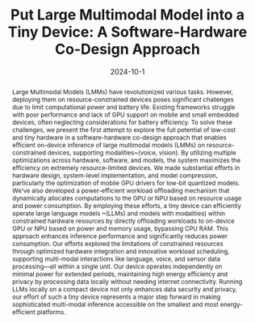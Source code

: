 ---
layout: papers
title: "Put Large Multimodal Model into a Tiny Device: A Software-Hardware Co-Design Approach"
date: 2024-10-1
image: /images/tinyllm.png
venue: "Under Review"
authors: "<strong>Yilong Li</strong>, Shuai Zhang, Hao Zhang, Jingyu Liu, Pan Hu, Jayaram Raghuram, Suman Banerjee"
link: ""
arxiv: ""
poster: /pdfs/tiny_llm.pdf
pdf: ""
abstract: >
  Large Multimodal Models (LMMs) have revolutionized various tasks. However, deploying them on resource-constrained devices poses significant challenges due to limit computational power and battery life. Existing frameworks struggle with poor performance and lack of GPU support on mobile and small embedded devices, often neglecting considerations for battery efficiency. To solve these challenges, we present the first attempt to explore the full potential of low-cost and tiny hardware in a software-hardware co-design approach that enables efficient on-device inference of large multimodal models (LMMs) on resource-constrained devices, supporting modalities~(voice, vision). By utilizing multiple optimizations across hardware, software, and models, the system maximizes the efficiency on extremely resource-limited devices. We made substantial efforts in hardware design, system-level implementation, and model compression, particularly the optimization of mobile GPU drivers for low-bit quantized models. We've also developed a power-efficient workload offloading mechanism that dynamically allocates computations to the GPU or NPU based on resource usage and power consumption. By employing these efforts, a tiny device can efficiently operate large language models ~(LLMs) and models with modalities) within constrained hardware resources by directly offloading workloads to on-device GPU or NPU based on power and memory usage, bypassing CPU RAM. This approach enhances inference performance and significantly reduces power consumption. Our efforts explored the limitations of constrained resources through optimized hardware integration and innovative workload scheduling, supporting multi-modal interactions like language, voice, and sensor data processing—all within a single unit. Our device operates independently on minimal power for extended periods, maintaining high energy efficiency and privacy by processing data locally without needing internet connectivity. Running LLMs locally on a compact device not only enhances data security and privacy, our effort of such a tiny device represents a major step forward in making sophisticated multi-modal inference accessible on the smallest and most energy-efficient platforms.
---